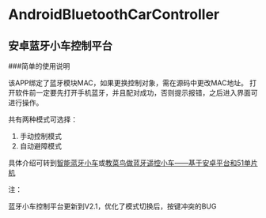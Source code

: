 # AndroidBluetoothCarController
安卓蓝牙小车控制平台
----------------------------------------------

###简单的使用说明

该APP绑定了蓝牙模块MAC，如果更换控制对象，需在源码中更改MAC地址。
打开软件前一定要先打开手机蓝牙，并且配对成功，否则提示报错，之后进入界面可进行操作。

共有两种模式可选择：

1. 手动控制模式
2. 自动避障模式

具体介绍可转到[智能蓝牙小车](https://github.com/whonor/BluetoothCarController)或[教菜鸟做蓝牙遥控小车——基于安卓平台和51单片机](http://www.jianshu.com/p/a1fc67984a03)

注：

蓝牙小车控制平台更新到V2.1，优化了模式切换后，按键冲突的BUG
